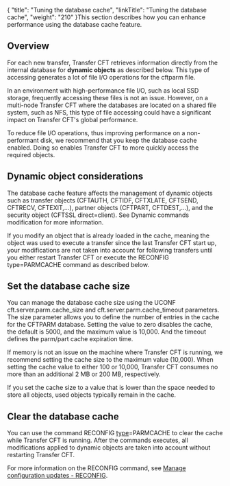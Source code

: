 {
    "title": "Tuning the database cache",
    "linkTitle": "Tuning the database cache",
    "weight": "210"
}This section describes how you can enhance performance using the database cache feature.

## Overview

For each new transfer, <span class="mc-variable axway_variables.Component_Long_Name variable">Transfer CFT</span> retrieves information directly from the internal database for **dynamic objects** as described below. This type of accessing generates a lot of file I/O operations for the cftparm file.

In an environment with high-performance file I/O, such as local SSD storage, frequently accessing these files is not an issue. However, on a multi-node Transfer CFT where the databases are located on a shared file system, such as NFS, this type of file accessing could have a significant impact on Transfer CFT's global performance.

To reduce file I/O operations, thus improving performance on a non-performant disk, we recommend that you keep the database cache enabled. Doing so enables <span class="mc-variable axway_variables.Component_Long_Name variable">Transfer CFT</span> to more quickly access the required objects.

## Dynamic object considerations

The database cache feature affects the management of dynamic objects such as transfer objects (CFTAUTH, CFTIDF, CFTXLATE, CFTSEND, CFTRECV, CFTEXIT,...), partner objects (CFTPART, CFTDEST,...), and the security object (CFTSSL direct=client). See Dynamic commands modification for more information.

If you modify an object that is already loaded in the cache, meaning the object was used to execute a transfer since the last Transfer CFT start up, your modifications are not taken into account for following transfers until you either restart <span class="mc-variable axway_variables.Component_Long_Name variable">Transfer CFT</span> or execute the <span class="code">RECONFIG type=PARMCACHE</span> command as described below.

## Set the database cache size

You can manage the database cache size using the UCONF <span class="code">cft.server.parm.cache\_size</span> and <span class="code">cft.server.parm.cache\_timeout</span> parameters. The <span class="code">size </span>parameter allows you to define the number of entries in the cache for the CFTPARM database. Setting the value to zero disables the cache, the default is 5000, and the maximum value is 10,000. And the <span class="code">timeout </span>defines the parm/part cache expiration time.

If memory is not an issue on the machine where Transfer CFT is running, we recommend setting the cache size to the maximum value (10,000). When setting the cache value to either 100 or 10,000, Transfer CFT consumes no more than an additional 2 MB or 200 MB, respectively.

If you set the cache size to a value that is lower than the space needed to store all objects, used objects typically remain in the cache.

<span id="Clear"></span>

## Clear the database cache

You can use the command RECONFIG [type](../../c_intro_userinterfaces/command_summary/parameter_intro/type)=PARMCACHE to clear the cache while Transfer CFT is running. After the commands executes, all modifications applied to dynamic objects are taken into account without restarting Transfer CFT.

For more information on the RECONFIG command, see <a href="../../admin_intro/admin_commands_intro/reconfig" class="MCXref xref">Manage configuration updates - RECONFIG</a>.
